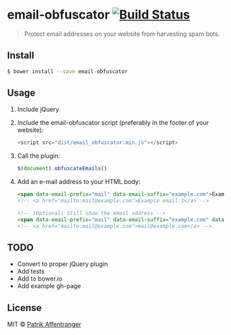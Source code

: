 # email-obfuscator [![Build Status](https://travis-ci.org/pzi/email-obfuscator.svg?branch=master)](https://travis-ci.org/pzi/email-obfuscator)

> Protect email addresses on your website from harvesting spam bots.


## Install

```sh
$ bower install --save email-obfuscator
```

## Usage
1. Include jQuery
2. Include the email-obfuscator script (preferably in the footer of your website):
    ```js
    <script src="dist/email_obfuscator.min.js"></script>
    ```

3. Call the plugin:
    ```js
    $(document).obfuscateEmails()
    ```

4. Add an e-mail address to your HTML body:
    ```html
    <span data-email-prefix="mail" data-email-suffix="example.com">Example email 1</span>
    <!-- <a href="mailto:mail@example.com">Example email 1</a> -->

    <!-- (Optional) Still show the email address -->
    <span data-email-prefix="mail" data-email-suffix="example.com" data-email-expose>Example email 2</span>
    <!-- <a href="mailto:mail@example.com">mail@example.com</a> -->
    ```


## TODO
* Convert to proper jQuery plugin
* Add tests
* Add to bower.io
* Add example gh-page


## License
MIT © [Patrik Affentranger](http://patrikaffentranger.me)
